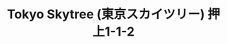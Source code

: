 ---
addr: " \u62BC\u4E0A1-1-2"
city: Tokyo
country: Japan
description: "\u62BC\u4E0A1-1-2 \u58A8\u7530\u533A, \u6771\u4EAC\u90FD 131-0045 \u65E5\u672C"
id: 4b569977f964a520551628e3
lat: 35.710054
lng: 139.81071
title: "Tokyo Skytree (\u6771\u4EAC\u30B9\u30AB\u30A4\u30C4\u30EA\u30FC) \u62BC\u4E0A1-1-2"
venue: "Tokyo Skytree (\u6771\u4EAC\u30B9\u30AB\u30A4\u30C4\u30EA\u30FC)"
---
